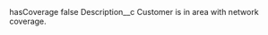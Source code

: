 <?xml version="1.0" encoding="UTF-8"?>
<CustomMetadata xmlns="http://soap.sforce.com/2006/04/metadata" xmlns:xsi="http://www.w3.org/2001/XMLSchema-instance" xmlns:xsd="http://www.w3.org/2001/XMLSchema">
    <label>hasCoverage</label>
    <protected>false</protected>
    <values>
        <field>Description__c</field>
        <value xsi:type="xsd:string">Customer is in area with network coverage.</value>
    </values>
</CustomMetadata>
